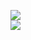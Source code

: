 [![](https://img.shields.io/badge/Made%20With-Github%20Spray-lightgrey.svg?style=for-the-badge&logo=github)](https://github.com/Annihil/github-spray#27156)  
[![](https://i.imgur.com/2DrTn0Z.gif)](https://github.com/Annihil/github-spray)